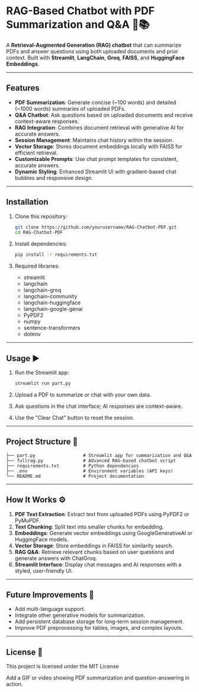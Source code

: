 # RAG-Based Chatbot with PDF Summarization and Q&A 🤖📚

A **Retrieval-Augmented Generation (RAG) chatbot** that can summarize PDFs and answer questions using both uploaded documents and prior context. Built with **Streamlit**, **LangChain**, **Groq**, **FAISS**, and **HuggingFace Embeddings**.

---

## Features

- **PDF Summarization**: Generate concise (~100 words) and detailed (~1000 words) summaries of uploaded PDFs.
- **Q&A Chatbot**: Ask questions based on uploaded documents and receive context-aware responses.
- **RAG Integration**: Combines document retrieval with generative AI for accurate answers.
- **Session Management**: Maintains chat history within the session.
- **Vector Storage**: Stores document embeddings locally with FAISS for efficient retrieval.
- **Customizable Prompts**: Use chat prompt templates for consistent, accurate answers.
- **Dynamic Styling**: Enhanced Streamlit UI with gradient-based chat bubbles and responsive design.

---

## Installation

1. Clone this repository:
   ```bash
   git clone https://github.com/yourusername/RAG-Chatbot-PDF.git
   cd RAG-Chatbot-PDF
   ```

2. Install dependencies:
   ```bash
   pip install -r requirements.txt
   ```

3. Required libraries:
   - streamlit
   - langchain
   - langchain-groq
   - langchain-community
   - langchain-huggingface
   - langchain-google-genai
   - PyPDF2
   - numpy
   - sentence-transformers
   - dotenv

---

## Usage ▶️

1. Run the Streamlit app:
   ```bash
   streamlit run part.py
   ```

2. Upload a PDF to summarize or chat with your own data.
3. Ask questions in the chat interface; AI responses are context-aware.
4. Use the "Clear Chat" button to reset the session.

---

## Project Structure 📂

```
├── part.py                  # Streamlit app for summarization and Q&A
├── fullrag.py               # Advanced RAG-based chatbot script
├── requirements.txt         # Python dependencies
├── .env                     # Environment variables (API keys)
└── README.md                # Project documentation
```

---

## How It Works ⚙️

1. **PDF Text Extraction**: Extract text from uploaded PDFs using PyPDF2 or PyMuPDF.
2. **Text Chunking**: Split text into smaller chunks for embedding.
3. **Embeddings**: Generate vector embeddings using GoogleGenerativeAI or HuggingFace models.
4. **Vector Storage**: Store embeddings in FAISS for similarity search.
5. **RAG Q&A**: Retrieve relevant chunks based on user questions and generate answers with ChatGroq.
6. **Streamlit Interface**: Display chat messages and AI responses with a styled, user-friendly UI.

---

## Future Improvements 🚀

- Add multi-language support.
- Integrate other generative models for summarization.
- Add persistent database storage for long-term session management.
- Improve PDF preprocessing for tables, images, and complex layouts.

---

## License 📄

This project is licensed under the MIT License

Add a GIF or video showing PDF summarization and question-answering in action.
